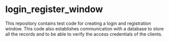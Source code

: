 # login_register_window

This repository contains test code for creating a login and registration window. This code also establishes communication with a database to store all the records and to be able to verify the access credentials of the clients.
